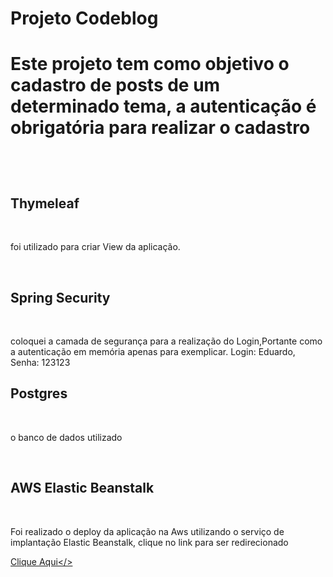 <h1> Projeto Codeblog <h1>

<p>Este projeto tem como objetivo o cadastro de posts de um determinado tema, a autenticação é obrigatória para realizar o cadastro</p>
</br>
<h2> Thymeleaf </h2>
</br>
<p>foi utilizado para criar View da aplicação.</p>
</br>
<h2> Spring Security </h2>
</br>
<p>coloquei a camada de segurança para a realização do Login,Portante como a autenticação em memória apenas para exemplicar. Login: Eduardo, Senha: 123123</p>
<h2> Postgres </h2>
</br>
<p>o banco de dados utilizado</p>
</br>
<h2> AWS Elastic Beanstalk </h2>
</br>
<p>Foi realizado o deploy da aplicação na Aws utilizando o serviço de implantação Elastic Beanstalk, clique no link para ser redirecionado</p>

<a href="http://codeblog-env.eba-cbbzwahp.us-east-2.elasticbeanstalk.com/decompositores/posts">Clique Aqui</>


